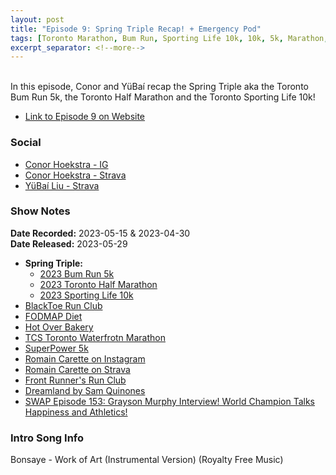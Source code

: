 ```yaml
---
layout: post
title: "Episode 9: Spring Triple Recap! + Emergency Pod"
tags: [Toronto Marathon, Bum Run, Sporting Life 10k, 10k, 5k, Marathon, Half Marathon, Spring Triple]
excerpt_separator: <!--more-->
---
```


<div id="buzzsprout-player-12940677"></div><script src="https://www.buzzsprout.com/2138032/12940677-episode-9-spring-triple-recap-emergency-pod.js?container_id=buzzsprout-player-12940677&player=small" type="text/javascript" charset="utf-8"></script>

<br>In this episode, Conor and YüBaí recap the Spring Triple aka the Toronto Bum Run 5k, the Toronto Half Marathon and the Toronto Sporting Life 10k!
 
<!--more-->

* [Link to Episode 9 on Website](https://r4podcast.com/2023/05/29/Episode-9.html)

### Social
 
* [Conor Hoekstra - IG](https://www.instagram.com/conorhoekstra/)
* [Conor Hoekstra - Strava](https://www.strava.com/athletes/59373430)
* [YüBaí Liu - Strava](https://www.strava.com/athletes/102365031)

### Show Notes
 
**Date Recorded:** 2023-05-15 & 2023-04-30 <br>
**Date Released:** 2023-05-29

* **Spring Triple:**
  * [2023 Bum Run 5k](https://raceroster.com/events/2023/67100/bumrun-toronto-2023)
  * [2023 Toronto Half Marathon](http://www.torontomarathon.com/races/half-marathon/)
  * [2023 Sporting Life 10k](https://sportinglife10k.ca/)
* [BlackToe Run Club](https://www.instagram.com/blacktoerunning)
* [FODMAP Diet](https://www.hopkinsmedicine.org/health/wellness-and-prevention/fodmap-diet-what-you-need-to-know#:~:text=What%20is%20FODMAP%3F,digestive%20distress%20after%20eating%20them.)
* [Hot Over Bakery](https://www.hotovenbakery.ca/)
* [TCS Toronto Waterfrotn Marathon](https://www.torontowaterfrontmarathon.com/)
* [SuperPower 5k](https://www.superpower5k.com/)
* [Romain Carette on Instagram](https://www.instagram.com/rcarettelma/)
* [Romain Carette on Strava](https://www.strava.com/athletes/12204112)
* [Front Runner's Run Club](https://www.frontrunnerstoronto.ca/)
* [Dreamland by Sam Quinones](https://www.amazon.ca/Dreamland-True-Americas-Opiate-Epidemic/dp/1511336404)
* [SWAP Episode 153: Grayson Murphy Interview! World Champion Talks Happiness and Athletics!](https://open.spotify.com/episode/4riNENzgN7a8dLMK10hlcE)

### Intro Song Info
 
Bonsaye - Work of Art (Instrumental Version) (Royalty Free Music)
